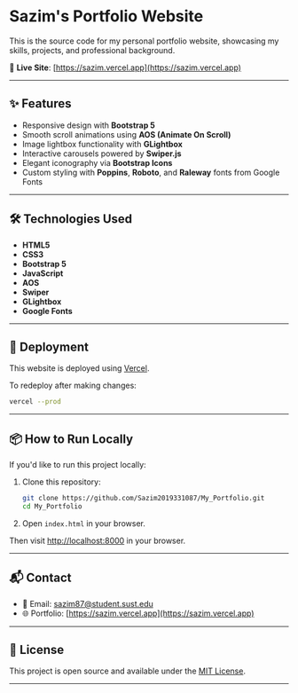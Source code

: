 # Sazim's Portfolio Website

This is the source code for my personal portfolio website, showcasing my skills, projects, and professional background.

🔗 **Live Site**: [https://sazim.vercel.app](https://sazim.vercel.app)

---

## ✨ Features

- Responsive design with **Bootstrap 5**
- Smooth scroll animations using **AOS (Animate On Scroll)**
- Image lightbox functionality with **GLightbox**
- Interactive carousels powered by **Swiper.js**
- Elegant iconography via **Bootstrap Icons**
- Custom styling with **Poppins**, **Roboto**, and **Raleway** fonts from Google Fonts

---

## 🛠️ Technologies Used

- **HTML5**
- **CSS3**
- **Bootstrap 5**
- **JavaScript**
- **AOS**
- **Swiper**
- **GLightbox**
- **Google Fonts**
---

## 🚀 Deployment

This website is deployed using [Vercel](https://vercel.com).

To redeploy after making changes:

```bash
vercel --prod
````

---

## 📦 How to Run Locally

If you'd like to run this project locally:

1. Clone this repository:

   ```bash
   git clone https://github.com/Sazim2019331087/My_Portfolio.git
   cd My_Portfolio
   ```

2. Open `index.html` in your browser.

Then visit [http://localhost:8000](http://localhost:8000) in your browser.

---

## 📬 Contact

* 📧 Email: [sazim87@student.sust.edu](mailto:sazim87@student.sust.edu)
* 🌐 Portfolio: [https://sazim.vercel.app](https://sazim.vercel.app)

---

## 📝 License

This project is open source and available under the [MIT License](LICENSE).

---

